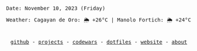 <div style="font-family: monospace">
Date: November 10, 2023 (Friday)

Weather: Cagayan de Oro: 🌦   +26°C | Manolo Fortich: 🌦   +24°C
</div>

#

<div align="center">
    <p style="font-family: monospace">
        <a href="https://github.com/egargo">github</a> -
        <a href="https://github.com/egargo?tab=repositories">projects</a> -
        <a href="https://www.codewars.com/users/egargo">codewars</a> -
        <a href="https://github.com/egargo/dotfiles">dotfiles</a> -
        <a href="https://egargo.xyz">website</a> -
        <a href="about.md">about</a>
    </p>
</div>

